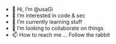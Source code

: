 - 👋 Hi, I’m @usaGi
- 👀 I’m interested in code & sec
- 🌱 I’m currently learning stuff
- 💞️ I’m looking to collaborate on things
- 📫 How to reach me ... Follow the rabbit

<!---
usaGIIII/usaGIIII is a ✨ special ✨ repository because its `README.md` (this file) appears on your GitHub profile.
You can click the Preview link to take a look at your changes.
--->
